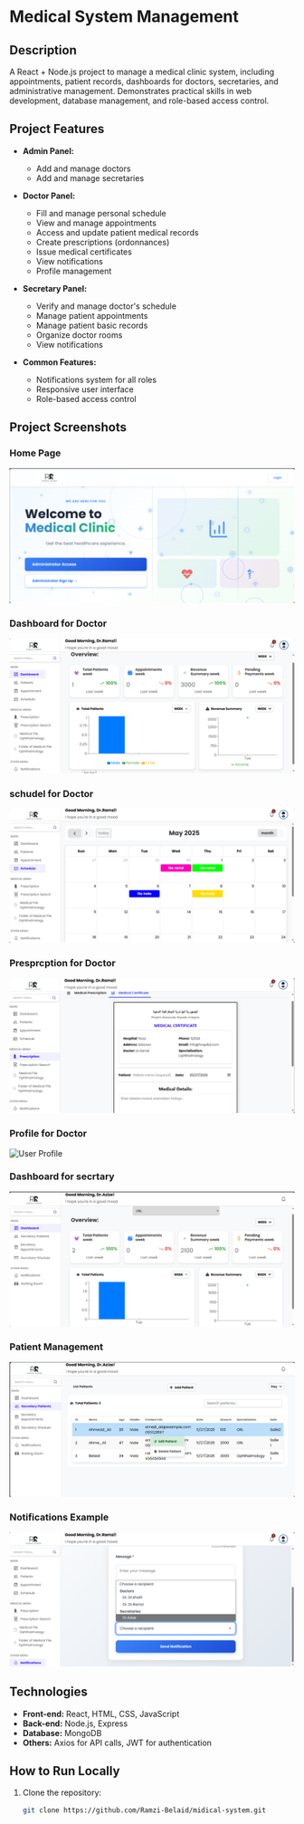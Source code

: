 # Medical System Management

## Description
A React + Node.js project to manage a medical clinic system, including appointments, patient records, dashboards for doctors, secretaries, and administrative management. Demonstrates practical skills in web development, database management, and role-based access control.

## Project Features
- **Admin Panel:**
  - Add and manage doctors
  - Add and manage secretaries

- **Doctor Panel:**
  - Fill and manage personal schedule
  - View and manage appointments
  - Access and update patient medical records
  - Create prescriptions (ordonnances)
  - Issue medical certificates
  - View notifications
  - Profile management

- **Secretary Panel:**
  - Verify and manage doctor's schedule
  - Manage patient appointments
  - Manage patient basic records
  - Organize doctor rooms
  - View notifications

- **Common Features:**
  - Notifications system for all roles
  - Responsive user interface
  - Role-based access control

## Project Screenshots
### Home Page
![Home Page](./img/Home.png)

### Dashboard for Doctor
![Dashboard](./img/Dashbord_DR.png)

### schudel for Doctor
![schudel](./img/Schudel.png)

### Presprcption for Doctor
![Presprcption](./img/Prescrption.png)

###  Profile for Doctor
![User Profile](./img/Profile_DR.png)

### Dashboard for secrtary
![Dashboard](./img/Dshbord_Secrtary.png)

### Patient Management
![Patient](./img/Secrtary_Patient.png)

### Notifications Example
![Notifications](./img/Notifecation.png)

## Technologies
- **Front-end:** React, HTML, CSS, JavaScript  
- **Back-end:** Node.js, Express  
- **Database:** MongoDB  
- **Others:** Axios for API calls, JWT for authentication

## How to Run Locally
1. Clone the repository:  
   ```bash
   git clone https://github.com/Ramzi-Belaid/midical-system.git
